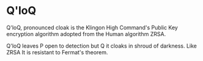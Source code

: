 # Q'loQ

Q'loQ, pronounced cloak is the Klingon High Command's Public Key encryption algorithm adopted from the Human algorithm ZRSA.

Q'loQ leaves P open to detection but Q it cloaks in shroud of darkness.  Like ZRSA It is resistant to Fermat's theorem.
